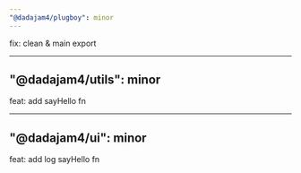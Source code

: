 ```yaml
---
"@dadajam4/plugboy": minor
---
```


fix: clean & main export

---
"@dadajam4/utils": minor
---

feat: add sayHello fn

---
"@dadajam4/ui": minor
---

feat: add log sayHello fn
